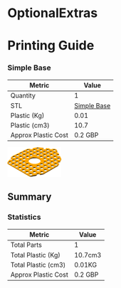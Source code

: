 # OptionalExtras
# Printing Guide

### Simple Base

Metric | Value 
--- | --- 
Quantity | 1
STL | [Simple Base](../printedparts/stl/SimpleBase.stl)
Plastic (Kg) | 0.01
Plastic (cm3) | 10.7
Approx Plastic Cost | 0.2 GBP

![](../printedparts/images/SimpleBase_view.png)



## Summary

### Statistics

Metric | Value 
--- | --- 
Total Parts | 1
Total Plastic (Kg) | 10.7cm3
Total Plastic (cm3) | 0.01KG
Approx Plastic Cost | 0.2 GBP


